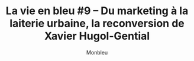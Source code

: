 ---
layout: post
title: "La vie en bleu #9 – Du marketing à la laiterie urbaine, la reconversion de Xavier Hugol-Gential"
link: "https://www.monbleu.fr/la-vie-en-bleu-9-reconversion-laiterie-urbaine"
author: "Monbleu"
published_date: "04/11/2022"
description: "Deux thèmes sont bien à la mode en ce moment : reconversion pro et laiteries urbaines. Et, en voilà un qui en peu de temps a rassemblé ces 2 thèmes pour en faire une formidable histoire vraie : Xavier Hugol-Gential, fondateur de Fromaville. Tu as toi-même ce genre de questions / démons qui te trottent dans la tête ? Inspire-toi de l’exemple de Xavier, mode d’emploi !"
language: "fr"
categories: 
   - Liens
tags: "fromage"
og-tags: "fromage"
permalink: /:categories/:year/:month/:day/:title/
---